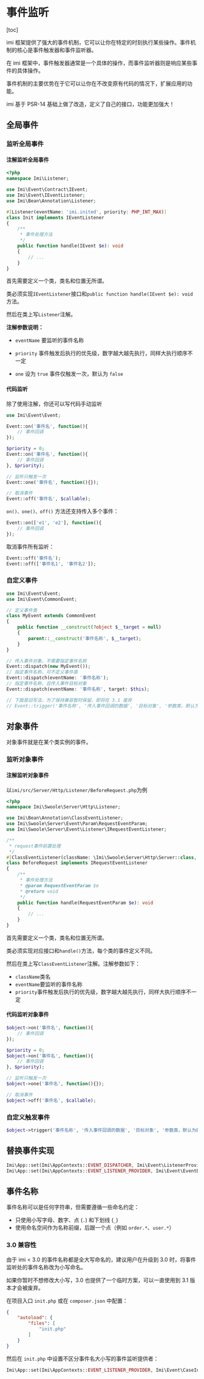 # 事件监听

[toc]

imi 框架提供了强大的事件机制，它可以让你在特定的时刻执行某些操作。事件机制的核心是事件触发器和事件监听器。

在 imi 框架中，事件触发器通常是一个具体的操作，而事件监听器则是响应某些事件的具体操作。

事件机制的主要优势在于它可以让你在不改变原有代码的情况下，扩展应用的功能。

imi 基于 PSR-14 基础上做了改造，定义了自己的接口，功能更加强大！

## 全局事件

### 监听全局事件

#### 注解监听全局事件

```php
<?php
namespace Imi\Listener;

use Imi\Event\Contract\IEvent;
use Imi\Event\IEventListener;
use Imi\Bean\Annotation\Listener;

#[Listener(eventName: 'imi.inited', priority: PHP_INT_MAX)]
class Init implements IEventListener
{
    /**
     * 事件处理方法
     */
    public function handle(IEvent $e): void
    {
        // ...
    }
}
```

首先需要定义一个类，类名和位置无所谓。

类必须实现`IEventListener`接口和`public function handle(IEvent $e): void`方法。

然后在类上写`Listener`注解。

**注解参数说明：**

* `eventName` 要监听的事件名称

* `priority` 事件触发后执行的优先级，数字越大越先执行，同样大执行顺序不一定

* `one` 设为 `true` 事件仅触发一次，默认为 `false`

#### 代码监听

除了使用注解，你还可以写代码手动监听

```php
use Imi\Event\Event;

Event::on('事件名', function(){
    // 事件回调
});

$priority = 0;
Event::on('事件名', function(){
    // 事件回调
}, $priority);

// 监听只触发一次
Event::one('事件名', function(){});

// 取消事件
Event::off('事件名', $callable);
```

`on()、one()、off()` 方法还支持传入多个事件：

```php
Event::on(['e1', 'e2'], function(){
    // 事件回调
});
```

取消事件所有监听：

```php
Event::off('事件名');
Event::off(['事件名1', '事件名2']);
```

### 自定义事件

```php
use Imi\Event\Event;
use Imi\Event\CommonEvent;

// 定义事件类
class MyEvent extends CommonEvent
{
    public function __construct(?object $__target = null)
    {
        parent::__construct('事件名称', $__target);
    }
}

// 传入事件对象，不需要指定事件名称
Event::dispatch(new MyEvent());
// 指定事件名称，可不定义事件类
Event::dispatch(eventName: '事件名称');
// 指定事件名称，且传入事件目标对象
Event::dispatch(eventName: '事件名称', target: $this);

// 下面是旧写法，为了保持兼容暂时保留，即将在 3.1 废弃
// Event::trigger('事件名称', '传入事件回调的数据', '目标对象', '参数类，默认为EventParam::class');
```

## 对象事件

对象事件就是在某个类实例的事件。

### 监听对象事件

#### 注解监听对象事件

以`imi/src/Server/Http/Listener/BeforeRequest.php`为例

```php
<?php
namespace Imi\Swoole\Server\Http\Listener;

use Imi\Bean\Annotation\ClassEventListener;
use Imi\Swoole\Server\Event\Param\RequestEventParam;
use Imi\Swoole\Server\Event\Listener\IRequestEventListener;

/**
 * request事件前置处理
 */
#[ClassEventListener(className: \Imi\Swoole\Server\Http\Server::class, eventName: 'request', priority: PHP_INT_MAX)]
class BeforeRequest implements IRequestEventListener
{
    /**
     * 事件处理方法
     * @param RequestEventParam $e
     * @return void
     */
    public function handle(RequestEventParam $e): void
    {
        // ...
    }
}
```

首先需要定义一个类，类名和位置无所谓。

类必须实现对应接口和`handle()`方法，每个类的事件定义不同。

然后在类上写`ClassEventListener`注解。注解参数如下：

* `className`类名
* `eventName`要监听的事件名称
* `priority`事件触发后执行的优先级，数字越大越先执行，同样大执行顺序不一定

#### 代码监听对象事件

```php
$object->on('事件名', function(){
    // 事件回调
});

$priority = 0;
$object->on('事件名', function(){
    // 事件回调
}, $priority);

// 监听只触发一次
$object->one('事件名', function(){});

// 取消事件
$object->off('事件名', $callable);

```

### 自定义触发事件

```php
$object->trigger('事件名称', '传入事件回调的数据', '目标对象', '参数类，默认为EventParam::class');
```

## 替换事件实现

```php
Imi\App::set(Imi\AppContexts::EVENT_DISPATCHER, Imi\Event\ListenerProvider::class);
Imi\App::set(Imi\AppContexts::EVENT_LISTENER_PROVIDER, Imi\Event\EventDispatcher::class);
```

## 事件名称

事件名称可以是任何字符串，但需要遵循一些命名约定：

* 只使用小写字母、数字、点 (`.`) 和下划线 (`_`)
* 使用命名空间作为名称前缀，后跟一个点（例如 `order.*`、`user.*`）

### 3.0 兼容性

由于 imi < 3.0 的事件名称都是全大写命名的，建议用户在升级到 3.0 时，将事件监听处的事件名称改为小写命名。

如果你暂时不想修改大小写，3.0 也提供了一个临时方案，可以一直使用到 3.1 版本才会被废弃。

在项目入口 `init.php` 或在 `composer.json` 中配置：

```json
{
    "autoload": {
        "files": [
            "init.php"
        ]
    }
}
```

然后在 `init.php` 中设置不区分事件名大小写的事件监听提供者：

```php
Imi\App::set(Imi\AppContexts::EVENT_LISTENER_PROVIDER, Imi\Event\CaseInsensitiveListenerProvider::class);
```
